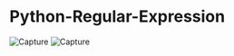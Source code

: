 # Python-Regular-Expression
![Capture](https://user-images.githubusercontent.com/82565293/125027158-71e42400-e0a3-11eb-8e93-1c92be895556.PNG)
![Capture](https://user-images.githubusercontent.com/82565293/125027278-9dffa500-e0a3-11eb-9f3d-92e4529d7175.PNG)
